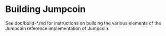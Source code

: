 Building Jumpcoin
================

See doc/build-*.md for instructions on building the various
elements of the Jumpcoin reference implementation of Jumpcoin.
